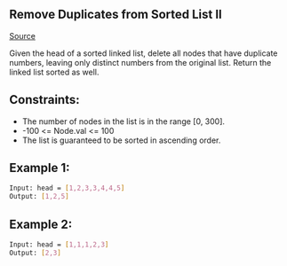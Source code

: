 ## Remove Duplicates from Sorted List II
[Source](https://leetcode.com/problems/remove-duplicates-from-sorted-list-ii/)

Given the head of a sorted linked list, delete all nodes that have duplicate numbers, leaving only distinct numbers from the original list. Return the linked list sorted as well.

## Constraints:

 - The number of nodes in the list is in the range [0, 300].
 - -100 <= Node.val <= 100
 - The list is guaranteed to be sorted in ascending order.

## Example 1:
```sh
Input: head = [1,2,3,3,4,4,5]
Output: [1,2,5]
```

## Example 2:
```sh
Input: head = [1,1,1,2,3]
Output: [2,3]
```